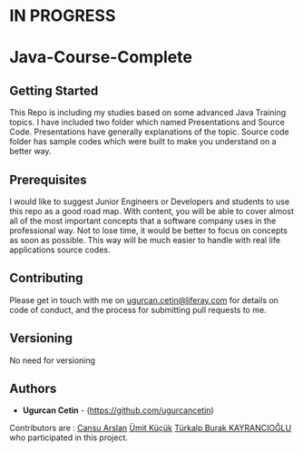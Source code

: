 # IN PROGRESS

# Java-Course-Complete

## Getting Started

This Repo is including my studies based on some advanced Java Training topics. I have included two folder which named Presentations and Source Code. Presentations have generally explanations of the topic. Source code folder has sample codes which were built to make you understand on a better way.


## Prerequisites

I would like to suggest Junior Engineers or  Developers and students to use this repo as a good road map. 
With content, you will be able to cover almost all of the most important concepts that a software company uses in the professional way. 
Not to lose time, it would be better to focus on concepts as soon as possible. 
This way will be much easier to handle with real life applications source codes.


## Contributing

Please get in touch with me on ugurcan.cetin@liferay.com for details on code of conduct, and the process for submitting pull requests to me.

## Versioning

No need for versioning

## Authors

* **Ugurcan Cetin** - (https://github.com/ugurcancetin)

Contributors are :  [Cansu Arslan](https://github.com/cansuarslancom)
                    [Ümit Küçük](https://github.com/umitkucuk)
                    [Türkalp Burak KAYRANCIOĞLU](https://github.com/bkayranci)  who participated in this project.
                    
